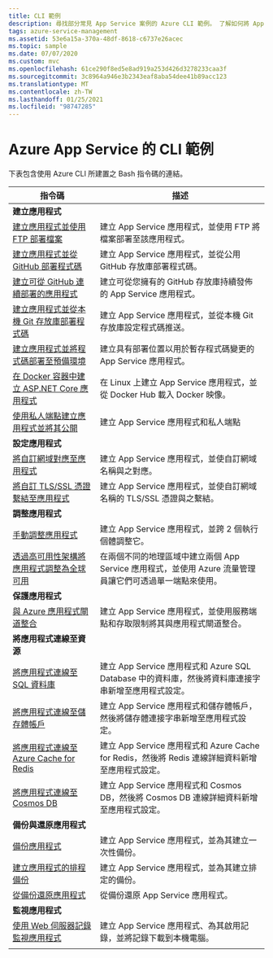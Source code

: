 ```yaml
---
title: CLI 範例
description: 尋找部分常見 App Service 案例的 Azure CLI 範例。 了解如何將 App Service 部署或管理工作自動化。
tags: azure-service-management
ms.assetid: 53e6a15a-370a-48df-8618-c6737e26acec
ms.topic: sample
ms.date: 07/07/2020
ms.custom: mvc
ms.openlocfilehash: 61ce290f8ed5e8ad919a253d426d3278233caa3f
ms.sourcegitcommit: 3c8964a946e3b2343eaf8aba54dee41b89acc123
ms.translationtype: MT
ms.contentlocale: zh-TW
ms.lasthandoff: 01/25/2021
ms.locfileid: "98747285"
---
```

# <a name="cli-samples-for-azure-app-service"></a>Azure App Service 的 CLI 範例

下表包含使用 Azure CLI 所建置之 Bash 指令碼的連結。

| 指令碼 | 描述 |
|-|-|
|**建立應用程式**||
| [建立應用程式並使用 FTP 部署檔案](./scripts/cli-deploy-ftp.md?toc=%2fcli%2fazure%2ftoc.json)| 建立 App Service 應用程式，並使用 FTP 將檔案部署至該應用程式。 |
| [建立應用程式並從 GitHub 部署程式碼](./scripts/cli-deploy-github.md?toc=%2fcli%2fazure%2ftoc.json)| 建立 App Service 應用程式，並從公用 GitHub 存放庫部署程式碼。 |
| [建立可從 GitHub 連續部署的應用程式](./scripts/cli-continuous-deployment-github.md?toc=%2fcli%2fazure%2ftoc.json)| 建立可從您擁有的 GitHub 存放庫持續發佈的 App Service 應用程式。 |
| [建立應用程式並從本機 Git 存放庫部署程式碼](./scripts/cli-deploy-local-git.md?toc=%2fcli%2fazure%2ftoc.json) | 建立 App Service 應用程式，並從本機 Git 存放庫設定程式碼推送。 |
| [建立應用程式並將程式碼部署至預備環境](./scripts/cli-deploy-staging-environment.md?toc=%2fcli%2fazure%2ftoc.json) | 建立具有部署位置以用於暫存程式碼變更的 App Service 應用程式。 |
| [在 Docker 容器中建立 ASP.NET Core 應用程式](./scripts/cli-linux-docker-aspnetcore.md?toc=%2fcli%2fazure%2ftoc.json) | 在 Linux 上建立 App Service 應用程式，並從 Docker Hub 載入 Docker 映像。 |
| [使用私人端點建立應用程式並將其公開](./scripts/cli-deploy-privateendpoint.md?toc=%2fcli%2fazure%2ftoc.json) | 建立 App Service 應用程式和私人端點 |
|**設定應用程式**||
| [將自訂網域對應至應用程式](./scripts/cli-configure-custom-domain.md?toc=%2fcli%2fazure%2ftoc.json)| 建立 App Service 應用程式，並使自訂網域名稱與之對應。 |
| [將自訂 TLS/SSL 憑證繫結至應用程式](./scripts/cli-configure-ssl-certificate.md?toc=%2fcli%2fazure%2ftoc.json)| 建立 App Service 應用程式，並使自訂網域名稱的 TLS/SSL 憑證與之繫結。 |
|**調整應用程式**||
| [手動調整應用程式](./scripts/cli-scale-manual.md?toc=%2fcli%2fazure%2ftoc.json) | 建立 App Service 應用程式，並跨 2 個執行個體調整它。 |
| [透過高可用性架構將應用程式調整為全球可用](./scripts/cli-scale-high-availability.md?toc=%2fcli%2fazure%2ftoc.json) | 在兩個不同的地理區域中建立兩個 App Service 應用程式，並使用 Azure 流量管理員讓它們可透過單一端點來使用。 |
|**保護應用程式**||
| [與 Azure 應用程式閘道整合](./scripts/cli-integrate-app-service-with-application-gateway.md?toc=%2fcli%2fazure%2ftoc.json) | 建立 App Service 應用程式，並使用服務端點和存取限制將其與應用程式閘道整合。 |
|**將應用程式連線至資源**||
| [將應用程式連線至 SQL 資料庫](./scripts/cli-connect-to-sql.md?toc=%2fcli%2fazure%2ftoc.json)| 建立 App Service 應用程式和 Azure SQL Database 中的資料庫，然後將資料庫連接字串新增至應用程式設定。 |
| [將應用程式連線至儲存體帳戶](./scripts/cli-connect-to-storage.md?toc=%2fcli%2fazure%2ftoc.json)| 建立 App Service 應用程式和儲存體帳戶，然後將儲存體連接字串新增至應用程式設定。 |
| [將應用程式連線至 Azure Cache for Redis](./scripts/cli-connect-to-redis.md?toc=%2fcli%2fazure%2ftoc.json) | 建立 App Service 應用程式和 Azure Cache for Redis，然後將 Redis 連線詳細資料新增至應用程式設定。 |
| [將應用程式連線至 Cosmos DB](./scripts/cli-connect-to-documentdb.md?toc=%2fcli%2fazure%2ftoc.json) | 建立 App Service 應用程式和 Cosmos DB，然後將 Cosmos DB 連線詳細資料新增至應用程式設定。 |
|**備份與還原應用程式**||
| [備份應用程式](./scripts/cli-backup-onetime.md?toc=%2fcli%2fazure%2ftoc.json) | 建立 App Service 應用程式，並為其建立一次性備份。 |
| [建立應用程式的排程備份](./scripts/cli-backup-scheduled.md?toc=%2fcli%2fazure%2ftoc.json) | 建立 App Service 應用程式，並為其建立排定的備份。 |
| [從備份還原應用程式](./scripts/cli-backup-restore.md?toc=%2fcli%2fazure%2ftoc.json) | 從備份還原 App Service 應用程式。 |
|**監視應用程式**||
| [使用 Web 伺服器記錄監視應用程式](./scripts/cli-monitor.md?toc=%2fcli%2fazure%2ftoc.json) | 建立 App Service 應用程式、為其啟用記錄，並將記錄下載到本機電腦。 |
| | |
